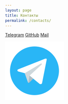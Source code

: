 ```yaml
---
layout: page
title: Контакты
permalink: /contacts/
---
```


[Telegram](https://t.me/etkr4k)
[GitHub](https://github.com/etkr4k)
[Mail](mailto:etkr4k@chillpad.club)

[![](/assets/my-icon/telegram-96.svg)](https://t.me/etkr4k)

